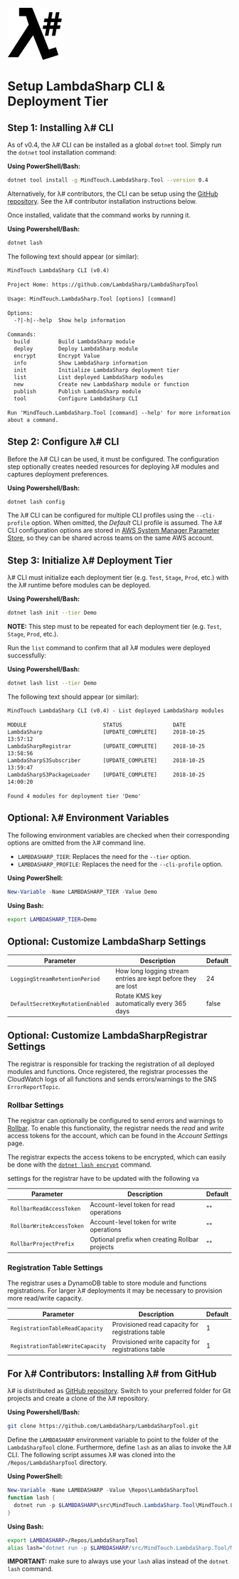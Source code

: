 ![λ#](../Docs/LambdaSharp_v2_small.png)

# Setup LambdaSharp CLI & Deployment Tier

## Step 1: Installing λ# CLI

As of v0.4, the λ# CLI can be installed as a global `dotnet` tool. Simply run the `dotnet` tool installation command:

__Using PowerShell/Bash:__
```bash
dotnet tool install -g MindTouch.LambdaSharp.Tool --version 0.4
```

Alternatively, for λ# contributors, the CLI can be setup using the [GitHub repository](https://github.com/LambdaSharp/LambdaSharpTool). See the λ# contributor installation instructions below.

Once installed, validate that the command works by running it.

__Using Powershell/Bash:__
```bash
dotnet lash
```

The following text should appear (or similar):
```
MindTouch LambdaSharp CLI (v0.4)

Project Home: https://github.com/LambdaSharp/LambdaSharpTool

Usage: MindTouch.LambdaSharp.Tool [options] [command]

Options:
  -?|-h|--help  Show help information

Commands:
  build         Build LambdaSharp module
  deploy        Deploy LambdaSharp module
  encrypt       Encrypt Value
  info          Show LambdaSharp information
  init          Initialize LambdaSharp deployment tier
  list          List deployed LambdaSharp modules
  new           Create new LambdaSharp module or function
  publish       Publish LambdaSharp module
  tool          Configure LambdaSharp CLI

Run 'MindTouch.LambdaSharp.Tool [command] --help' for more information about a command.
```

## Step 2: Configure λ# CLI

Before the λ# CLI can be used, it must be configured. The configuration step optionally creates needed resources for deploying λ# modules and captures deployment preferences.

__Using Powershell/Bash:__
```bash
dotnet lash config
```

The λ# CLI can be configured for multiple CLI profiles using the `--cli-profile` option. When omitted, the _Default_ CLI profile is assumed. The λ# CLI configuration options are stored in [AWS System Manager Parameter Store](https://docs.aws.amazon.com/systems-manager/latest/userguide/systems-manager-paramstore.html), so they can be shared across teams on the same AWS account.

## Step 3: Initialize λ# Deployment Tier

λ# CLI must initialize each deployment tier (e.g. `Test`, `Stage`, `Prod`, etc.) with the λ# runtime before modules can be deployed.

__Using Powershell/Bash:__
```bash
dotnet lash init --tier Demo
```

__NOTE:__ This step must to be repeated for each deployment tier (e.g. `Test`, `Stage`, `Prod`, etc.).

Run the `list` command to confirm that all λ# modules were deployed successfully:

__Using Powershell/Bash:__
```bash
dotnet lash list --tier Demo
```

The following text should appear (or similar):
```
MindTouch LambdaSharp CLI (v0.4) - List deployed LambdaSharp modules

MODULE                        STATUS                DATE
LambdaSharp                   [UPDATE_COMPLETE]     2018-10-25 13:57:12
LambdaSharpRegistrar          [UPDATE_COMPLETE]     2018-10-25 13:58:56
LambdaSharpS3Subscriber       [UPDATE_COMPLETE]     2018-10-25 13:59:47
LambdaSharpS3PackageLoader    [UPDATE_COMPLETE]     2018-10-25 14:00:20

Found 4 modules for deployment tier 'Demo'
```

## Optional: λ# Environment Variables

The following environment variables are checked when their corresponding options are omitted from the λ# command line.
* `LAMBDASHARP_TIER`: Replaces the need for the `--tier` option.
* `LAMBDASHARP_PROFILE`: Replaces the need for the `--cli-profile` option.

__Using PowerShell:__
```powershell
New-Variable -Name LAMBDASHARP_TIER -Value Demo
```

__Using Bash:__
```bash
export LAMBDASHARP_TIER=Demo
```

## Optional: Customize LambdaSharp Settings

|Parameter|Description|Default|
|---|---|---|
|`LoggingStreamRetentionPeriod`|How long logging stream entries are kept before they are lost|24|
|`DefaultSecretKeyRotationEnabled`|Rotate KMS key automatically every 365 days|false|

## Optional: Customize LambdaSharpRegistrar Settings

The registrar is responsible for tracking the registration of all deployed modules and functions. Once registered, the registrar processes the CloudWatch logs of all functions and sends errors/warnings to the SNS `ErrorReportTopic`.

### Rollbar Settings

The registrar can optionally be configured to send errors and warnings to [Rollbar](https://rollbar.com/). To enable this functionality, the registrar needs the _read_ and _write_ access tokens for the account, which can be found in the _Account Settings_ page.

The registrar expects the access tokens to be encrypted, which can easily be done with the [`dotnet lash encrypt`](../src/MindTouch.LambdaSharp.Tool/Docs/Tool-Encrypt.md) command.

settings for the registrar have to be updated with the following va

|Parameter|Description|Default|
|---|---|---|
|`RollbarReadAccessToken`|Account-level token for read operations|""|
|`RollbarWriteAccessToken`|Account-level token for write operations|""|
|`RollbarProjectPrefix`|Optional prefix when creating Rollbar projects|""|

### Registration Table Settings

The registrar uses a DynamoDB table to store module and functions registrations. For larger λ# deployments it may be necessary to provision more read/write capacity.

|Parameter|Description|Default|
|---|---|---|
|`RegistrationTableReadCapacity`|Provisioned read capacity for registrations table|1|
|`RegistrationTableWriteCapacity`|Provisioned write capacity for registrations table|1|

## For λ# Contributors: Installing λ# from GitHub

λ# is distributed as [GitHub repository](https://github.com/LambdaSharp/LambdaSharpTool). Switch to your preferred folder for Git projects and create a clone of the λ# repository.

__Using Powershell/Bash:__
```bash
git clone https://github.com/LambdaSharp/LambdaSharpTool.git
```

Define the `LAMBDASHARP` environment variable to point to the folder of the `LambdaSharpTool` clone. Furthermore, define `lash` as an alias to invoke the λ# CLI. The following script assumes λ# was cloned into the `/Repos/LambdaSharpTool` directory.

__Using PowerShell:__
```powershell
New-Variable -Name LAMBDASHARP -Value \Repos\LambdaSharpTool
function lash {
  dotnet run -p $LAMBDASHARP\src\MindTouch.LambdaSharp.Tool\MindTouch.LambdaSharp.Tool.csproj -- $args
}
```

__Using Bash:__
```bash
export LAMBDASHARP=/Repos/LambdaSharpTool
alias lash="dotnet run -p $LAMBDASHARP/src/MindTouch.LambdaSharp.Tool/MindTouch.LambdaSharp.Tool.csproj --"
```

__IMPORTANT:__ make sure to always use your  `lash` alias instead of the `dotnet lash` command.
